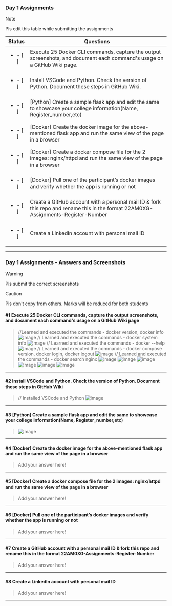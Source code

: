 ### Day 1 Assignments

> [!NOTE]
> Pls edit this table while submitting the assignments

| Status         | Questions     | 
|----------------|---------------|
| <ul><li>- [ ] </li></ul> | Execute 25 Docker CLI commands, capture the output screenshots, and document each command's usage on a GitHub Wiki page. |
| <ul><li>- [ ] </li></ul> | Install VSCode and Python. Check the version of Python. Document these steps in GitHub Wiki. |
| <ul><li>- [ ] </li></ul> | [Python] Create a sample flask app and edit the same to showcase your college information(Name, Register_number,etc) |
| <ul><li>- [ ] </li></ul> | [Docker] Create the docker image for the above-mentioned flask app and run the same view of the page in a browser |
| <ul><li>- [ ] </li></ul> | [Docker] Create a docker compose file for the 2 images: nginx/httpd and run the same view of the page in a browser |
| <ul><li>- [ ] </li></ul> | [Docker] Pull one of the participant’s docker images and verify whether the app is running or not  |
| <ul><li>- [ ] </li></ul> | Create a GitHub account with a personal mail ID & fork this repo and rename this in the format 22AM0XG-Assignments-Register-Number  |
| <ul><li>- [ ] </li></ul> | Create a LinkedIn account with personal mail ID  |

***

### Day 1 Assignments - Answers and Screenshots

> [!WARNING]
> Pls submit the correct screenshots

> [!CAUTION]
> Pls don't copy from others. Marks will be reduced for both students

#### #1 Execute 25 Docker CLI commands, capture the output screenshots, and document each command's usage on a GitHub Wiki page
> //Learned and executed the commands - docker version, docker info ![image](https://github.com/user-attachments/assets/863f2ef6-d933-4cc9-a169-ad3104b8d3c0) 
> // Learned and executed the commands - docker system info ![image](https://github.com/user-attachments/assets/513ba1e8-64f9-48c6-b196-00da2f2ca2ad) 
> // Learned and executed the commands - docker --help ![image](https://github.com/user-attachments/assets/4f3b8cac-e04c-461f-8634-3e2fd54b5edd) 
> // Learned and executed the commands - docker compose version, docker login, docker logout ![image](https://github.com/user-attachments/assets/21357e1c-1d35-4eca-b53a-550e1f27c4ee) 
> // Learned and executed the commands - docker search nginx ![image](https://github.com/user-attachments/assets/592e7548-b1d2-4acc-ace1-caf6055764ae)
> ![image](https://github.com/user-attachments/assets/8d485da9-09bc-48de-94c4-7c0e05c5119f)
> ![image](https://github.com/user-attachments/assets/fcb31da2-a759-4e42-bd23-beb8da616e61)
> ![image](https://github.com/user-attachments/assets/1314f2f0-6bea-40df-b7bd-e283ac2d4c28)
> ![image](https://github.com/user-attachments/assets/13695d28-7b9c-4d65-ad6e-7e50d7e8d5a5)
> ![image](https://github.com/user-attachments/assets/5d2c581b-ebf1-40b0-bd0e-c29ce7423868)













***

#### #2 Install VSCode and Python. Check the version of Python. Document these steps in GitHub Wiki
> // Installed VSCode and Python ![image](https://github.com/user-attachments/assets/fb272945-448c-4195-8349-748284944489)


***

#### #3 [Python] Create a sample flask app and edit the same to showcase your college information(Name, Register_number,etc)
> ![image](https://github.com/user-attachments/assets/36cf5ae0-b8e4-49b6-b8fa-2a99181e7022)


***

#### #4 [Docker] Create the docker image for the above-mentioned flask app and run the same view of the page in a browser
> Add your answer here!

***

#### #5 [Docker] Create a docker compose file for the 2 images: nginx/httpd and run the same view of the page in a browser
> Add your answer here!

***

#### #6 [Docker] Pull one of the participant’s docker images and verify whether the app is running or not
> Add your answer here!

***

#### #7 Create a GitHub account with a personal mail ID & fork this repo and rename this in the format 22AM0XG-Assignments-Register-Number
> Add your answer here!

***

#### #8 Create a LinkedIn account with personal mail ID
> Add your answer here!

***
